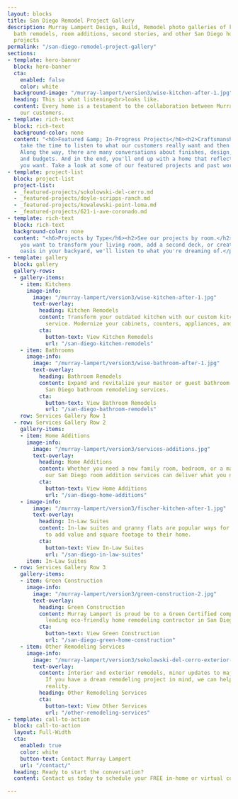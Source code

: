 ```yaml
---
layout: blocks
title: San Diego Remodel Project Gallery
description: Murray Lampert Design, Build, Remodel photo galleries of kitchen and
  bath remodels, room additions, second stories, and other San Diego home remodel
  projects
permalink: "/san-diego-remodel-project-gallery"
sections:
- template: hero-banner
  block: hero-banner
  cta:
    enabled: false
    color: white
  background-image: "/murray-lampert/version3/wise-kitchen-after-1.jpg"
  heading: This is what listening<br>looks like.
  content: Every home is a testament to the collaboration between Murray Lampert and
    our customers.
- template: rich-text
  block: rich-text
  background-color: none
  content: "<h6>Featured &amp; In-Progress Projects</h6><h2>Craftsmanship Meets Conversation.</h2><p>We
    take the time to listen to what our customers really want and then we deliver.
    Along the way, there are many conversations about finishes, design, deadlines,
    and budgets. And in the end, you'll end up with a home that reflects exactly what
    you want. Take a look at some of our featured projects and past work.</p>"
- template: project-list
  block: project-list
  project-list:
  - _featured-projects/sokolowski-del-cerro.md
  - _featured-projects/doyle-scripps-ranch.md
  - _featured-projects/kowalewski-point-loma.md
  - _featured-projects/621-i-ave-coronado.md
- template: rich-text
  block: rich-text
  background-color: none
  content: "<h6>Projects by Type</h6><h2>See our projects by room.</h2><p>Whether
    you want to transform your living room, add a second deck, or create a wonderful
    oasis in your backyard, we'll listen to what you're dreaming of.</p>"
- template: gallery
  block: gallery
  gallery-rows:
  - gallery-items:
    - item: Kitchens
      image-info:
        image: "/murray-lampert/version3/wise-kitchen-after-1.jpg"
        text-overlay:
          heading: Kitchen Remodels
          content: Transform your outdated kitchen with our custom kitchen remodeling
            service. Modernize your cabinets, counters, appliances, and more.
          cta:
            button-text: View Kitchen Remodels
            url: "/san-diego-kitchen-remodels"
    - item: Bathrooms
      image-info:
        image: "/murray-lampert/version3/wise-bathroom-after-1.jpg"
        text-overlay:
          heading: Bathroom Remodels
          content: Expand and revitalize your master or guest bathroom with our custom
            San Diego bathroom remodeling services.
          cta:
            button-text: View Bathroom Remodels
            url: "/san-diego-bathroom-remodels"
    row: Services Gallery Row 1
  - row: Services Gallery Row 2
    gallery-items:
    - item: Home Additions
      image-info:
        image: "/murray-lampert/version3/services-additions.jpg"
        text-overlay:
          heading: Home Additions
          content: Whether you need a new family room, bedroom, or a master suite,
            our San Diego room addition services can deliver what you need.
          cta:
            button-text: View Home Additions
            url: "/san-diego-home-additions"
    - image-info:
        image: "/murray-lampert/version3/fischer-kitchen-after-1.jpg"
        text-overlay:
          heading: In-Law Suites
          content: In-law suites and granny flats are popular ways for San Diegans
            to add value and square footage to their home.
          cta:
            button-text: View In-Law Suites
            url: "/san-diego-in-law-suites"
      item: In-Law Suites
  - row: Services Gallery Row 3
    gallery-items:
    - item: Green Construction
      image-info:
        image: "/murray-lampert/version3/green-construction-2.jpg"
        text-overlay:
          heading: Green Construction
          content: Murray Lampert is proud be to a Green Certified company, and a
            leading eco-friendly home remodeling contractor in San Diego.
          cta:
            button-text: View Green Construction
            url: "/san-diego-green-home-construction"
    - item: Other Remodeling Services
      image-info:
        image: "/murray-lampert/version3/sokolowski-del-cerro-exterior-1.jpg"
        text-overlay:
          content: Interior and exterior remodels, minor updates to major renovations.
            If you have a dream remodeling project in mind, we can help make it a
            reality.
          heading: Other Remodeling Services
          cta:
            button-text: View Other Services
            url: "/other-remodeling-services"
- template: call-to-action
  block: call-to-action
  layout: Full-Width
  cta:
    enabled: true
    color: white
    button-text: Contact Murray Lampert
    url: "/contact/"
  heading: Ready to start the conversation?
  content: Contact us today to schedule your FREE in-home or virtual consultation.

---
```

